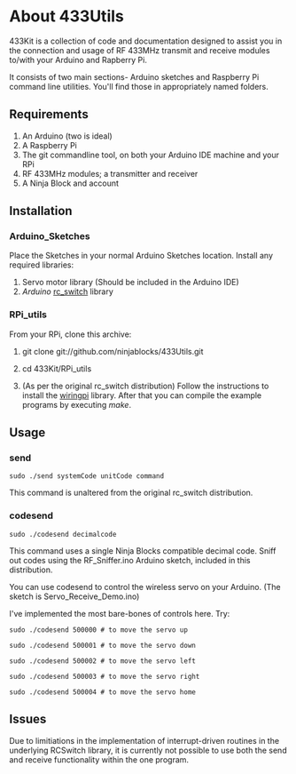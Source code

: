 # About 433Utils

433Kit is a collection of code and documentation designed to assist you in the connection and usage of RF 433MHz transmit and receive modules to/with your Arduino and Rapberry Pi.

It consists of two main sections- Arduino sketches and Raspberry Pi command line utilities.  You'll find those in appropriately named folders.

## Requirements

1. An Arduino (two is ideal)
2. A Raspberry Pi
3. The git commandline tool, on both your Arduino IDE machine and your RPi
4. RF 433MHz modules; a transmitter and receiver
5. A Ninja Block and account

## Installation

### Arduino\_Sketches

Place the Sketches in your normal Arduino Sketches location.  Install any required libraries:

1. Servo motor library (Should be included in the Arduino IDE)
2. _Arduino_ [rc_switch](http://code.google.com/p/rc-switch/) library

### RPi\_utils

From your RPi, clone this archive:

1. git clone git://github.com/ninjablocks/433Utils.git

2. cd 433Kit/RPi\_utils

3. (As per the original rc_switch distribution) Follow the instructions to install the  [wiringpi](https://projects.drogon.net/raspberry-pi/wiringpi/download-and-install/) library.
After that you can compile the example programs by executing *make*. 

## Usage

### send 
```sudo ./send systemCode unitCode command```

This command is unaltered from the original rc\_switch distribution.


### codesend 
```sudo ./codesend decimalcode```

This command uses a single Ninja Blocks compatible decimal code.  Sniff out codes using the RF\_Sniffer.ino Arduino sketch, included in this distribution.

You can use codesend to control the wireless servo on your Arduino.
(The sketch is Servo\_Receive\_Demo.ino)

I've implemented the most bare-bones of controls here.  Try:

```sudo ./codesend 500000 # to move the servo up```

```sudo ./codesend 500001 # to move the servo down```

```sudo ./codesend 500002 # to move the servo left```

```sudo ./codesend 500003 # to move the servo right```

```sudo ./codesend 500004 # to move the servo home```

## Issues

Due to limitiations in the implementation of interrupt-driven routines in the underlying RCSwitch library, it is currently not possible to use both the send and receive functionality within the one program.  
